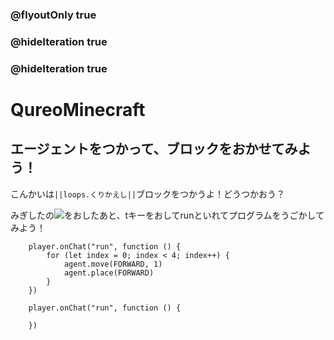 ### @flyoutOnly true
### @hideIteration true
### @hideIteration true
# QureoMinecraft

## エージェントをつかって、ブロックをおかせてみよう！

こんかいは``||loops.くりかえし||``ブロックをつかうよ！どうつかおう？

みぎしたの![](https://raw.githubusercontent.com/camp-minecraft/TechkidsCampTutorial/master/images/playbutton.png)をおしたあと、tキーをおしてrunといれてプログラムをうごかしてみよう！

```ghost
    player.onChat("run", function () {
        for (let index = 0; index < 4; index++) {
            agent.move(FORWARD, 1)
            agent.place(FORWARD)
        }
    })
```


```template
    player.onChat("run", function () {

    })
```